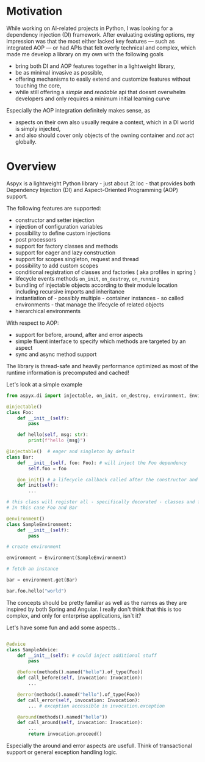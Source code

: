 
# Motivation

While working on AI-related projects in Python, I was looking for a dependency injection (DI) framework. After evaluating existing options, my impression was that the most either lacked key features — such as integrated AOP — or had APIs that felt overly technical and complex, which made me develop a library on my own with the following goals

- bring both DI and AOP features together in a lightweight library,
- be as minimal invasive as possible,
- offering mechanisms to easily extend and customize features without touching the core,
- while still offering a _simple_ and _readable_ api that doesnt overwhelm developers and only requires a minimum initial learning curve

Especially the AOP integration definitely makes sense, as 

- aspects on their own also usually require a context, which in a DI world is simply injected, 
- and also should cover only objects of the owning container and _not_ act globally.

# Overview

Aspyx is a lightweight Python library - just about 2t loc - that provides both Dependency Injection (DI) and Aspect-Oriented Programming (AOP) support.

The following features are supported:

- constructor and setter injection
- injection of configuration variables
- possibility to define custom injections
- post processors
- support for factory classes and methods
- support for eager and lazy construction
- support for scopes singleton, request and thread
- possibility to add custom scopes
- conditional registration of classes and factories ( aka profiles in spring )
- lifecycle events methods `on_init`, `on_destroy`, `on_running`
- bundling of injectable objects according to their module location including recursive imports and inheritance
- instantiation of - possibly multiple - container instances - so called environments - that manage the lifecycle of related objects
- hierarchical environments

With respect to AOP:

- support for before, around, after and error aspects 
- simple fluent interface to specify which methods are targeted by an aspect
- sync and async method support

The library is thread-safe and heavily performance optimized as most of the runtime information is precomputed and cached!

Let's look at a simple example

```python
from aspyx.di import injectable, on_init, on_destroy, environment, Environment

@injectable()
class Foo:
    def __init__(self):
        pass

    def hello(self, msg: str):
        print(f"hello {msg}")

@injectable()  # eager and singleton by default
class Bar:
    def __init__(self, foo: Foo): # will inject the Foo dependency
        self.foo = foo

    @on_init() # a lifecycle callback called after the constructor and all possible injections
    def init(self):
        ...

# this class will register all - specifically decorated - classes and factories in the own module
# In this case Foo and Bar

@environment()
class SampleEnvironment:
    def __init__(self):
        pass

# create environment

environment = Environment(SampleEnvironment)

# fetch an instance

bar = environment.get(Bar)

bar.foo.hello("world")
```

The concepts should be pretty familiar as well as the names as they are inspired by both Spring and Angular.
I really don't think that this is too complex, and only for enterprise applications, isn`t it?

Let's have some fun and add some aspects...

```python

@advice
class SampleAdvice:
    def __init__(self): # could inject additional stuff
        pass

    @before(methods().named("hello").of_type(Foo))
    def call_before(self, invocation: Invocation):
        ...

    @error(methods().named("hello").of_type(Foo))
    def call_error(self, invocation: Invocation):
        ... # exception accessible in invocation.exception

    @around(methods().named("hello"))
    def call_around(self, invocation: Invocation):
        ...
        return invocation.proceed()
```

Especially the around and error aspects are usefull. Think of transactional support or general exception handling logic.